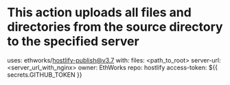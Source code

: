 # This action uploads all files and directories from the source directory to the specified server
uses: ethworks/hostlify-publish@v3.7
    with:
        files: <path_to_root>
        server-url: <server_url_with_nginx>
        owner: EthWorks
        repo: hostlify
        access-token: ${{ secrets.GITHUB_TOKEN }}

